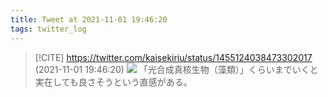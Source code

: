 ```yaml
---
title: Tweet at 2021-11-01 19:46:20
tags: twitter_log
---
```


> [!CITE] https://twitter.com/kaisekiriu/status/1455124038473302017 (2021-11-01 19:46:20)
> ![](https://twitter.com/kaisekiriu/status/1455124038473302017)
> 「光合成真核生物（藻類）」くらいまでいくと実在しても良さそうという直感がある。
